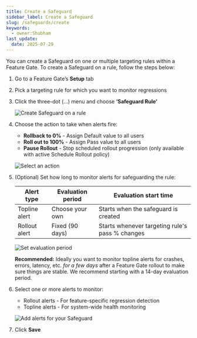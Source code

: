 ```yaml
---
title: Create a Safeguard
sidebar_label: Create a Safeguard
slug: /safeguards/create
keywords:
  - owner:Shubham
last_update:
  date: 2025-07-29
---
```


You can create a Safeguard on one or multiple targeting rules within a Feature Gate. To create a Safeguard on a rule, follow the steps below:

1. Go to a Feature Gate’s <b>Setup</b> tab

2. Pick a targeting rule for which you want to monitor regressions

3. Click the three-dot (...) menu and choose <b>‘Safeguard Rule’</b>

    ![Create Safeguard on a rule](/img/safeguards/create-safeguard.png)

4. Choose the action to take when alerts fire: 
    - <b>Rollback to 0%</b> - Assign Default value to all users  
    - <b>Roll out to 100%</b> - Assign Pass value to all users
    - <b>Pause Rollout</b> - Stop scheduled rollout progression (only available with active Schedule Rollout policy)

    ![Select an action](/img/safeguards/choose-safeguard-action.png)

5. (Optional) Set how long to monitor alerts for safeguarding the rule:

    | Alert type | Evaluation period | Evaluation start time|
    | --- | --- | --- |
    | Topline alert | Choose your own | Starts when the safeguard is created|
    | Rollout alert | Fixed (90 days) | Starts whenever targeting rule's pass % changes |
    
    ![Set evaluation period](/img/safeguards/evaluation-period.png)
     
    <b>Recommended:</b> Ideally you want to monitor topline alerts for crashes, errors, latency, etc. *for a few days* after a Feature Gate rollout to make sure things are stable. We recommend starting with a 14-day evaluation period.

6. Select one or more alerts to monitor:

    - Rollout alerts - For feature-specific regression detection
    - Topline alerts - For system-wide health monitoring

    ![Add alerts for your Safeguard](/img/safeguards/add-alerts.png)

7. Click <b>Save</b>